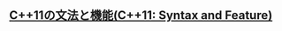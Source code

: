 ## [C++11の文法と機能(C++11: Syntax and Feature)](http://ezoeryou.github.io/cpp-book/C++11-Syntax-and-Feature.xhtml)
